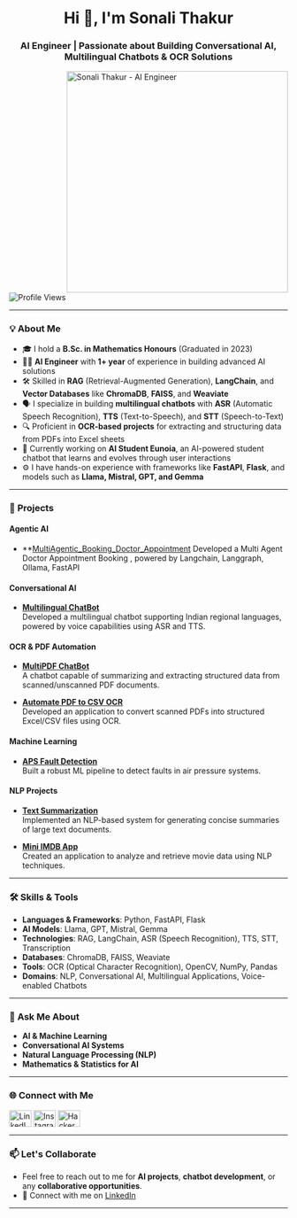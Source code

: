<h1 align="center">Hi 👋, I'm Sonali Thakur</h1>
<h3 align="center">AI Engineer | Passionate about Building Conversational AI, Multilingual Chatbots & OCR Solutions</h3>

<!-- AI-Generated Image -->
<img align="right" alt="Sonali Thakur - AI Engineer" width="400" src="A_realistic_illustration_of_a_22-year-old_female_A.png">

<p align="left"> <img src="https://komarev.com/ghpvc/?username=sonali123123&label=Profile%20Views&color=0e75b6&style=flat" alt="Profile Views" /> </p>

---

### 💡 **About Me**
- 🎓 I hold a **B.Sc. in Mathematics Honours** (Graduated in 2023)  
- 👩‍💻 **AI Engineer** with **1+ year** of experience in building advanced AI solutions  
- 🛠️ Skilled in **RAG** (Retrieval-Augmented Generation), **LangChain**, and **Vector Databases** like **ChromaDB**, **FAISS**, and **Weaviate**  
- 🗣️ I specialize in building **multilingual chatbots** with **ASR** (Automatic Speech Recognition), **TTS** (Text-to-Speech), and **STT** (Speech-to-Text)  
- 🔍 Proficient in **OCR-based projects** for extracting and structuring data from PDFs into Excel sheets  
- 🚀 Currently working on **AI Student Eunoia**, an AI-powered student chatbot that learns and evolves through user interactions  
- ⚙️ I have hands-on experience with frameworks like **FastAPI**, **Flask**, and models such as **Llama, Mistral, GPT, and Gemma**  

---

### 🚀 **Projects**

#### Agentic AI
- **[MultiAgentic_Booking_Doctor_Appointment](https://github.com/sonali123123/Supervised_MultiAgentic_Booking_Doctor_Appointment)
    Developed a Multi Agent Doctor Appointment Booking , powered by Langchain, Langgraph, Ollama, FastAPI

#### Conversational AI
- **[Multilingual ChatBot](https://github.com/sonali123123/Multilingual_ChatBot)**  
   Developed a multilingual chatbot supporting Indian regional languages, powered by voice capabilities using ASR and TTS.

 

#### OCR & PDF Automation
- **[MultiPDF ChatBot](https://github.com/sonali123123/MultiPDF_ChatBot)**  
   A chatbot capable of summarizing and extracting structured data from scanned/unscanned PDF documents.  

- **[Automate PDF to CSV OCR](https://github.com/sonali123123/Automate_PDF_to_CSV)**  
   Developed an application to convert scanned PDFs into structured Excel/CSV files using OCR.  

#### Machine Learning
- **[APS Fault Detection](https://github.com/sonali123123/aps-fault-detection)**  
   Built a robust ML pipeline to detect faults in air pressure systems.  

#### NLP Projects
- **[Text Summarization](https://github.com/sonali123123/Text-Summarization-Project)**  
   Implemented an NLP-based system for generating concise summaries of large text documents.  

- **[Mini IMDB App](https://github.com/sonali123123/Mini-IMDB-app)**  
   Created an application to analyze and retrieve movie data using NLP techniques.  

---

### 🛠️ **Skills & Tools**
- **Languages & Frameworks**: Python, FastAPI, Flask  
- **AI Models**: Llama, GPT, Mistral, Gemma  
- **Technologies**: RAG, LangChain, ASR (Speech Recognition), TTS, STT, Transcription  
- **Databases**: ChromaDB, FAISS, Weaviate  
- **Tools**: OCR (Optical Character Recognition), OpenCV, NumPy, Pandas  
- **Domains**: NLP, Conversational AI, Multilingual Applications, Voice-enabled Chatbots  

---

### 💬 **Ask Me About**
- **AI & Machine Learning**  
- **Conversational AI Systems**  
- **Natural Language Processing (NLP)**  
- **Mathematics & Statistics for AI**  

---

### 🌐 **Connect with Me**
<p align="left">
<a href="https://linkedin.com/in/sonali-thakur-443a37241" target="blank"><img align="center" src="https://raw.githubusercontent.com/rahuldkjain/github-profile-readme-generator/master/src/images/icons/Social/linked-in-alt.svg" alt="LinkedIn" height="30" width="40" /></a>
<a href="https://instagram.com/thakur_sonali21" target="blank"><img align="center" src="https://raw.githubusercontent.com/rahuldkjain/github-profile-readme-generator/master/src/images/icons/Social/instagram.svg" alt="Instagram" height="30" width="40" /></a>
<a href="https://www.hackerrank.com/sonalithakur196" target="blank"><img align="center" src="https://raw.githubusercontent.com/rahuldkjain/github-profile-readme-generator/master/src/images/icons/Social/hackerrank.svg" alt="HackerRank" height="30" width="40" /></a>
</p>

---

### 📫 **Let's Collaborate**
- Feel free to reach out to me for **AI projects**, **chatbot development**, or any **collaborative opportunities**.  
- 📧 Connect with me on [LinkedIn](https://www.linkedin.com/in/sonali-thakur-443a37241)  

---


